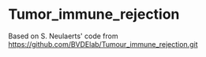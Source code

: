 # Tumor_immune_rejection
Based on S. Neulaerts' code from https://github.com/BVDElab/Tumour_immune_rejection.git 
